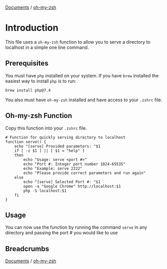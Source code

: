[Documents](../readme.md) / [oh-my-zsh](oh-my-zsh.md)

# Introduction

This file uses a `oh-my-zsh` function to allow you to serve a directory to localhost in a simple one line command.

## Prerequisites

You must have `php` installed on your system. If you have `brew` installed the easiest way to install `php` is to run:

```
brew install php@7.4
```

You also must have `oh-my-zsh` installed and have access to your `.zshrc` file.

## Oh-my-zsh Function

Copy this function into your `.zshrc` file.

```
# Function for quickly serving directory to localhost
function serve() {
	echo "[serve] Provided parameters: "$1
	if [ -z $1 ] || [ $1 = "help" ]
	then
		echo "Usage: serve <port #>"
		echo "Port #: Integer port number 1024-65535"
		echo "Example: serve 2222"
		echo "Please provide correct parameters and run again"
	else
		echo "[serve] Selected Port #: "$1
		open -a "Google Chrome" http://localhost:$1
		php -S localhost:$1
	fi
}
```

## Usage

You can now use the function by running the command `serve` in any directory and passing the port # you would like to use

## Breadcrumbs

[Documents](../readme.md) / [oh-my-zsh](oh-my-zsh.md)

